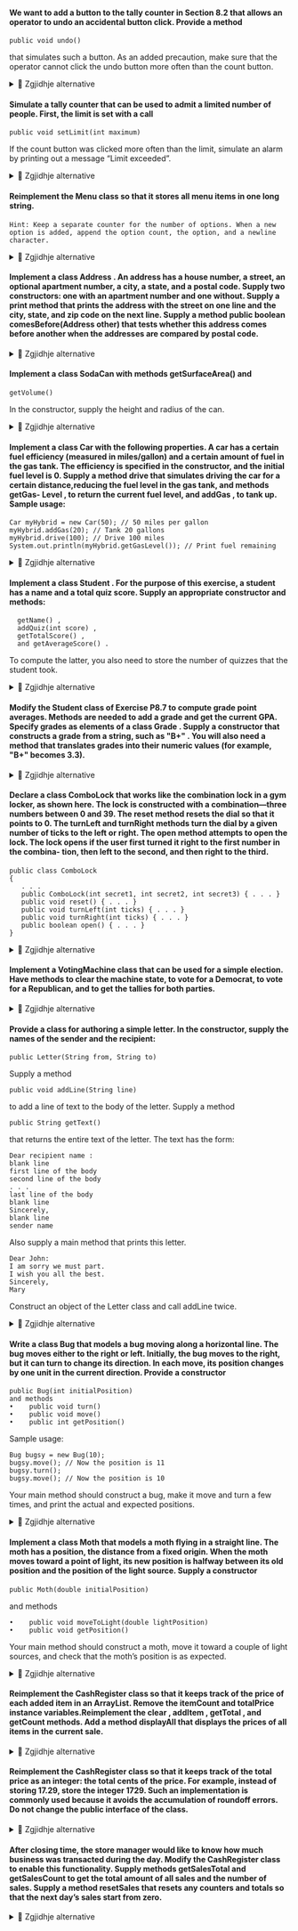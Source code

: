 #### We want to add a button to the tally counter in Section 8.2 that allows an operator to undo an accidental button click. Provide a method

    public void undo()
    
that simulates such a button. As an added precaution, make sure that the operator cannot click the undo button more often than the count button.

<details><summary>💾 Zgjidhje alternative </summary>
<p>

```java
public class P8_01 {
    private int value;

    public int getValue() {
        return value;
    }

    public void count() {
        value = value + 1;
    }

    public void reset() {
        value = 0;
    }

    public void undo() {
        value -= 1;
    }
}

```

</p>
</details>

#### Simulate a tally counter that can be used to admit a limited number of people. First, the limit is set with a call
    public void setLimit(int maximum)
If the count button was clicked more often than the limit, simulate an alarm by printing out a message “Limit exceeded”.

<details><summary>💾 Zgjidhje alternative </summary>
<p>

```java
public class P8_02 {
    private int value;
    private int maximum;

    public int getValue() {
        return value;
    }

    public void count() {
        if (value + 1 > maximum) {
            System.out.println("Limit exceeded");
        } else {
            value = value + 1;
        }
    }

    public void reset() {
        value = 0;
    }

    public void undo() {
        value -= 1;
    }

    public void setLimit(int maximum) {
        this.maximum = maximum;
    }
}

```

</p>
</details>

####  Reimplement the Menu class so that it stores all menu items in one long string.
    Hint: Keep a separate counter for the number of options. When a new option is added, append the option count, the option, and a newline character.

<details><summary>💾 Zgjidhje alternative </summary>
<p>

```java
import java.util.Scanner;
public class P8_03 {
    private String options;
    private int optionsCount = 0;
    
    public P8_03() {
        this.options = "";
    }
    
    public void addOption(String option) {
        this.optionsCount += 1;
        this.options += String.format("%s%d)%s\n", this.options, this.optionsCount, option);
    }
    
    public void getOptions() {
        System.out.println(options);
    }
    
    public void getInput() {
        Scanner console = new Scanner(System.in);
        int choice;
        do {
            System.out.print("Choice: ");
            choice = console.nextInt();
        } while (choice < 1 || choice > optionsCount);
        console.close();
    }
}

```

</p>
</details>

#### Implement a class Address . An address has a house number, a street, an optional apartment number,  a city, a state, and a postal code. Supply two constructors: one with an apartment number and one without. Supply a print method that prints the address with the street on one line and the city,  state, and zip code on the next line. Supply a method public boolean comesBefore(Address other)  that tests whether this address comes before another when the addresses are compared by postal code.

<details><summary>💾 Zgjidhje alternative </summary>
<p>

```java
public class P8_04 {
    private int houseNumber;
    private String street;
    private int apartmentNumber;
    private String city;
    private int postalCode;

    public P8_04(int houseNumber, String street, int apartmentNumber, String city, int postalCode) {
        this.houseNumber = houseNumber;
        this.street = street;
        this.apartmentNumber = apartmentNumber;
        this.city = city;
        this.postalCode = postalCode;
    }

    public P8_04(int houseNumber, String street, String city, int postalCode) {
        this.houseNumber = houseNumber;
        this.street = street;
        this.city = city;
        this.postalCode = postalCode;
    }

    public void print() {
        System.out.println(String.format("%s, %s\n%s, %s, %d", street, 
                (apartmentNumber != 0)? apartmentNumber : houseNumber, city, postalCode));
    }
    
    public boolean comesBefore(P8_04 other) {
        return this.postalCode > other.postalCode;
    }
}

```

</p>
</details>

#### Implement a class SodaCan with methods getSurfaceArea() and 
    getVolume() 
In the constructor, supply the height and radius of the can.

<details><summary>💾 Zgjidhje alternative </summary>
<p>

```java
public class P8_05 {
    private double height;
    private double radius;

    public P8_05(double height, double radius) {
        this.height = height;
        this.radius = radius;
    }

    public double getSurface() {
        return 2 * Math.PI * this.radius * this.radius + 2 * Math.PI * this.radius * this.height;
    }

    public double getVolume() {
        return Math.PI * this.radius * this.radius * 2 * this.height;
    }
}

```

</p>
</details>

#### Implement a class Car with the following properties. A car has a certain fuel efficiency (measured in miles/gallon) and a certain amount of fuel in the gas tank.  The efficiency is specified in the constructor, and the initial fuel level is 0. Supply a method drive that simulates driving the car for a certain distance,reducing the fuel level in the gas tank, and methods getGas- Level ,  to return the current fuel level, and addGas , to tank up. Sample usage:
    Car myHybrid = new Car(50); // 50 miles per gallon
    myHybrid.addGas(20); // Tank 20 gallons
    myHybrid.drive(100); // Drive 100 miles
    System.out.println(myHybrid.getGasLevel()); // Print fuel remaining

<details><summary>💾 Zgjidhje alternative </summary>
<p>

```java
public class P8_06 {
    private final int INITIAL_FUEL = 0;
    private double fuel;
    private double fuelEfficiency;
    
    public P8_06(double fuelEfficiency) {
        this.fuelEfficiency = fuelEfficiency;
        this.fuel = this.INITIAL_FUEL;
    }
    
    public void addGas(double amount) {
        this.fuel += amount;
    }
    
    public void drive(double distance) {
        this.fuel -= distance * this.fuelEfficiency;
    }
    
    public void printFuel() {
        System.out.println(this.fuel);
    }
}

```

</p>
</details>

#### Implement a class Student . For the purpose of this exercise, a student has a name and a total quiz score. Supply an appropriate constructor and methods:
      getName() ,
      addQuiz(int score) , 
      getTotalScore() , 
      and getAverageScore() . 
To compute the latter, you also need to store the number of quizzes that the student took.

<details><summary>💾 Zgjidhje alternative </summary>
<p>

```java
public class P8_07 {
    private String name;
    private double totalScore;
    private int scoreCount;
    
    public P8_07(String name) {
        this.name = name;
    }
    
    public String getName() {
        return this.name;
    }
    
    public void addQuiz(double score) {
        this.totalScore += score;
        this.scoreCount += 1;
    }
    
    public double getTotalScore() {
        return this.totalScore;
    }
    
    public double getAverageScore() {
        return this.totalScore / this.scoreCount;
    }
}

```

</p>
</details>

#### Modify the Student class of Exercise P8.7 to compute grade point averages. Methods are needed to add a grade and get the current GPA. Specify grades as elements of a class Grade . Supply a constructor that constructs a grade from a string, such as "B+" . You will also need a method that translates grades into their numeric values (for example, "B+" becomes 3.3).

<details><summary>💾 Zgjidhje alternative </summary>
<p>

```java
public class P8_08 {
    private String name;
    private double totalScore;
    private int scoreCount;
    
    public P8_08(String name) {
        this.name = name;
    }
    
    public String getName() {
        return this.name;
    }
    
    public void addQuiz(double score) {
        this.totalScore += score;
        this.scoreCount += 1;
    }
    
    public void addQuiz(Grade grade) {
        this.totalScore += grade.getScore();
        this.scoreCount += 1;
    }
    
    public double getTotalScore() {
        return this.totalScore;
    }
    
    public double getAverageScore() {
        return this.totalScore / this.scoreCount;
    }
}

```

</p>
</details>

#### Declare a class ComboLock that works like the combination lock in a gym locker, as shown here. The lock is constructed with a combination—three numbers between 0 and 39. The reset method resets the dial so that it points to 0. The turnLeft and turnRight methods turn the dial by a given number of ticks to the left or right. The open method attempts to open the lock. The lock opens if the user first turned it right to the first number in the combina- tion, then left to the second, and then right to the third.
    public class ComboLock
    {
       . . .
       public ComboLock(int secret1, int secret2, int secret3) { . . . }
       public void reset() { . . . }
       public void turnLeft(int ticks) { . . . }
       public void turnRight(int ticks) { . . . }
       public boolean open() { . . . }
    }

<details><summary>💾 Zgjidhje alternative </summary>
<p>

```java
public class P8_09 {
    private int secret1;
    private int secret2;
    private int secret3;
    private int dial;

    public P8_09(int secret1, int secret2, int secret3) {
        this.secret1 = secret1;
        this.secret2 = secret2;
        this.secret3 = secret3;
    }

    public void reset() {
        this.dial = 0;
    }

    public void turnLeft(int ticks) {
        this.scroll(-ticks);
        if (this.secret1 == -1) {
            if (this.shouldUnlock(secret2) == true) {
                System.out.println("Secret 2 unlocked");
            }
        }
    }

    public void turnRight(int ticks) {
        this.scroll(ticks);
        if (this.shouldUnlock(secret1) == true) {
            System.out.println("Secret 1 unlocked");
            if (this.shouldUnlock(secret2) == true) {
                if (this.shouldUnlock(secret3) == true) {
                    System.out.println("Combo lock unlocked");
                }
            }
        }
    }

    public void scroll(int ticks) {
        if (this.dial + ticks > 39) {
            if (ticks >= 39) {
                this.dial += ticks - 39;
            } else if (this.dial >= 39) {
            }
        } else if (this.dial + ticks < 0) {
            this.dial += 40 + ticks;
            this.dial += ticks - 40;
        } else {
            this.dial += ticks;
        }
    }

    public boolean shouldUnlock(int secret) {
        if (this.dial == secret) {
            secret = -1;
            return true;
        } else {
            return false;
        }
    }
}

```

</p>
</details>

#### Implement a VotingMachine class that can be used for a simple election. Have methods to clear the machine state, to vote for a Democrat, to vote for a Republican, and to get the tallies for both parties.

<details><summary>💾 Zgjidhje alternative </summary>
<p>

```java
public class P8_10 {
    private int democratsVotes;
    private int republicanVotes;

    public void clear() {
        this.democratsVotes = 0;
        this.republicanVotes = 0;
    }

    public void voteDemocrats() {
        this.democratsVotes += 1;
    }

    public void voteRepublicans() {
        this.republicanVotes += 1;
    }

    public void showVotes() {
        System.out.println("Democrats:" + this.democratsVotes);
        System.out.println("Republicans: " + this.republicanVotes);
    }
}

```

</p>
</details>

#### Provide a class for authoring a simple letter. In the constructor, supply the names of the sender and the recipient:
    public Letter(String from, String to)
Supply a method

    public void addLine(String line)
to add a line of text to the body of the letter. Supply a method

    public String getText()
that returns the entire text of the letter. The text has the form:

    Dear recipient name :
    blank line
    first line of the body
    second line of the body
    . . .
    last line of the body
    blank line
    Sincerely,
    blank line
    sender name
Also supply a main method that prints this letter.

    Dear John:
    I am sorry we must part.
    I wish you all the best.
    Sincerely,
    Mary
Construct an object of the Letter class and call addLine twice.

<details><summary>💾 Zgjidhje alternative </summary>
<p>

```java
public class P8_11 {
    private String sender;
    private String recipient;
    private StringBuilder content;
    private String header;
    private String footer;

    public P8_11(String from, String to) {
        this.sender = from;
        this.recipient = to;
        this.header = String.format("Dear %s:\n", sender);
        this.footer = String.format("Sincerely,\n%s", recipient);
        this.content = new StringBuilder();
    }

    public void addLine(String line) {
        this.content.append(String.format("%s\n", line));
    }

    public String getText() {
        String output = this.header + this.content.toString() + this.footer;
        return output;
    }
}

```

</p>
</details>

#### Write a class Bug that models a bug moving along a horizontal line. The bug moves either to the right or left. Initially, the bug moves to the right, but it can turn to change its direction. In each move, its position changes by one unit in the current direction. Provide a constructor
    public Bug(int initialPosition)
    and methods
    •    public void turn()
    •    public void move()
    •    public int getPosition()
Sample usage:

    Bug bugsy = new Bug(10);
    bugsy.move(); // Now the position is 11
    bugsy.turn();
    bugsy.move(); // Now the position is 10
Your main method should construct a bug, make it move and turn a few times, and print the actual and expected positions. 

<details><summary>💾 Zgjidhje alternative </summary>
<p>

```java
public class P8_12 {
    private int position;
    private boolean moveRight;

    public P8_12(int initialPosition) {
        this.position = initialPosition;
        this.moveRight = true;
    }

    public void turn() {
        this.moveRight = false;
    }

    public void move() {
        if (moveRight) {
            this.position += 1;
        } else {
            this.position -= 1;
        }
    }

    public int getPosition() {
        return this.position;
    }
}

```

</p>
</details>

#### Implement a class Moth that models a moth flying in a straight line. The moth has a position, the distance from a fixed origin. When the moth moves toward a point of light, its new position is halfway between its old position and the position of the light source. Supply a constructor
    public Moth(double initialPosition)
and methods

    •    public void moveToLight(double lightPosition)
    •    public void getPosition()
Your main method should construct a moth, move it toward a couple of light sources, and check that the moth’s position is as expected.

<details><summary>💾 Zgjidhje alternative </summary>
<p>

```java
public class P8_13 {
    private double position;

    public P8_13(double initialPosition) {
        this.position = initialPosition;
    }
    
    public double getPosition() {
        return this.position;
    }
    
    public void moveToLight(double lightPosition) {
        this.position = (this.position + lightPosition) / 2;
    }
}

```

</p>
</details>

#### Reimplement the CashRegister class so that it keeps track of the price of each added  item in an ArrayList<Double>.  Remove the itemCount and totalPrice instance variables.Reimplement the clear , addItem , getTotal , and getCount methods. Add a method  displayAll that displays the prices of all items in the current sale.

<details><summary>💾 Zgjidhje alternative </summary>
<p>

```java
import java.util.ArrayList;

public class P8_16 {
    private ArrayList<Double> items;

    public P8_16() {
        this.items = new ArrayList<Double>();
    }

    public void clear() {
        this.items.clear();
    }

    public void addItem(double itemPrice) {
        this.items.add(itemPrice);
    }

    public double getTotal() {
        double total = 0;
        for (double itemPrice : this.items) {
            total += itemPrice;
        }
        return total;
    }

    public double getCount() {
        return items.size();
    }

    public void displayAll() {
        for (double itemPrice : this.items) {
            System.out.println(itemPrice);
        }
    }
}

```

</p>
</details>

####  Reimplement the CashRegister class so that it keeps track of the total price as an integer:  the total cents of the price. For example, instead of storing 17.29, store the integer 1729.  Such an implementation is commonly used because it avoids the accumulation of roundoff errors.  Do not change the public interface of the class.

<details><summary>💾 Zgjidhje alternative </summary>
<p>

```java
import java.util.ArrayList;
public class P8_17 {
    private ArrayList<Double> items;
    private int totalCents;

    public P8_17() {
        this.items = new ArrayList<Double>();
    }

    public void clear() {
        this.items.clear();
    }

    public void addItem(double itemPrice) {
        this.items.add(itemPrice * 100);
    }

    public double getTotal() {
        return totalCents / 100;
    }

    public double getCount() {
        return items.size();
    }

    public void displayAll() {
        for (double itemPrice : this.items) {
            System.out.println(itemPrice);
        }
    }
}

```

</p>
</details>

#### After closing time, the store manager would like to know how much business was transacted during the day. Modify the CashRegister class to enable this functionality. Supply methods getSalesTotal and getSalesCount to get the total amount of all sales and the number of sales. Supply a method resetSales that resets any counters and totals so that the next day’s sales start from zero.

<details><summary>💾 Zgjidhje alternative </summary>
<p>

```java
import java.util.ArrayList;
public class P8_18 {
    private ArrayList<Double> items;
    private int totalCents;

    public P8_18() {
        this.items = new ArrayList<Double>();
    }

    public void clear() {
        this.items.clear();
    }

    public void addItem(double itemPrice) {
        this.items.add(itemPrice * 100);
    }

    public double getTotal() {
        return totalCents / 100;
    }

    public double getCount() {
        return items.size();
    }

    public void displayAll() {
        for (double itemPrice : this.items) {
            System.out.println(itemPrice);
        }
    }    
}
```

</p>
</details>

